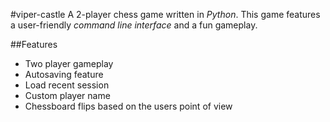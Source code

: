 #viper-castle
A 2-player chess game written in _Python_. This game features a user-friendly _command line interface_ and a fun gameplay.

##Features
* Two player gameplay
* Autosaving feature
* Load recent session
* Custom player name
* Chessboard flips based on the users point of view
